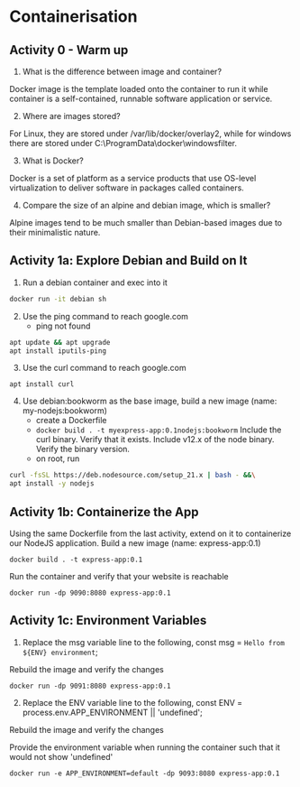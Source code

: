 # Containerisation

## Activity 0 - Warm up
1. What is the difference between image and container?

Docker image is the template loaded onto the container to run it while container is a self-contained, runnable software application or service.

2. Where are images stored?

For Linux, they are stored under /var/lib/docker/overlay2, while for windows there are stored under C:\ProgramData\docker\windowsfilter.

3. What is Docker?

Docker is a set of platform as a service products that use OS-level virtualization to deliver software in packages called containers.

4. Compare the size of an alpine and debian image, which is smaller?

Alpine images tend to be much smaller than Debian-based images due to their minimalistic nature.

## Activity 1a: Explore Debian and Build on It
1. Run a debian container and exec into it

```sh
docker run -it debian sh
```
2. Use the ping command to reach google.com
    - ping not found 

```sh
apt update && apt upgrade
apt install iputils-ping
```

3. Use the curl command to reach google.com

```apt install curl```

4. Use debian:bookworm as the base image, build a new image (name: my-nodejs:bookworm)
    - create a Dockerfile
    - `docker build . -t myexpress-app:0.1nodejs:bookworm`
Include the curl binary. Verify that it exists.
Include v12.x of the node binary. Verify the binary version.
    - on root, run 
```sh 
curl -fsSL https://deb.nodesource.com/setup_21.x | bash - &&\
apt install -y nodejs
```

## Activity 1b: Containerize the App

Using the same Dockerfile from the last activity, extend on it to containerize our NodeJS application.
Build a new image (name: express-app:0.1)

```docker build . -t express-app:0.1```

Run the container and verify that your website is reachable

```docker run -dp 9090:8080 express-app:0.1```

## Activity 1c: Environment Variables

1. Replace the msg variable line to the following,
const msg = `Hello from ${ENV} environment`;

Rebuild the image and verify the changes

```docker run -dp 9091:8080 express-app:0.1```

2. Replace the ENV variable line to the following,
const ENV = process.env.APP_ENVIRONMENT || 'undefined';

Rebuild the image and verify the changes

Provide the environment variable when running the container such that it would not show 'undefined'

```docker run -e APP_ENVIRONMENT=default -dp 9093:8080 express-app:0.1```